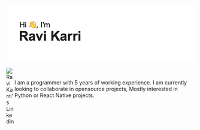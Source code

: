  
![](https://github.com/RaviKarrii/RaviKarrii/blob/master/header.png?raw=true)

<!---### Hi there 👋 I am [Ravi Karri](https://ravikarrii.github.io)-->
<a href="https://www.linkedin.com/in/ravi-shanker-reddy-karri-9299b71b/">
  <img align="left" alt="Ravi Karri's Linkedin" width="22px" src="https://cdn.jsdelivr.net/npm/simple-icons@v3/icons/linkedin.svg" />
</a>
<br />

I am a programmer with 5 years of working experience. I am currently looking to collaborate in opensource projects, Mostly interested in Python or React Native projects. 


<!--
**RaviKarrii/RaviKarrii** is a ✨ _special_ ✨ repository because its `README.md` (this file) appears on your GitHub profile.

Here are some ideas to get you started:

- 🔭 I’m currently working on ...
- 🌱 I’m currently learning ...
- 👯 I’m looking to collaborate on ...
- 🤔 I’m looking for help with ...
- 💬 Ask me about ...
- 📫 How to reach me: ...
- 😄 Pronouns: ...
- ⚡ Fun fact: ...
-->
